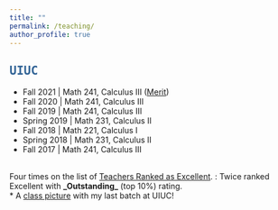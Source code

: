 ```yaml
---
title: ""
permalink: /teaching/
author_profile: true
---
```

<script type="text/javascript"
  src="https://www.maths.nottingham.ac.uk/plp/pmadw/LaTeXMathML.js">
 </script>

## <kbd id="TeachUIUC"><a href="#TeachUIUC" style="text-decoration: none; color: #326496">UIUC</a></kbd>

* Fall 2021 | Math 241, Calculus III (<a href="https://merit.illinois.edu/about-merit/" target="_blank">Merit</a>)
* Fall 2020 | Math 241, Calculus III
* Fall 2019 | Math 241, Calculus III
* Spring 2019 | Math 231, Calculus II
* Fall 2018 | Math 221, Calculus I 
* Spring 2018 | Math 231, Calculus II 
* Fall 2017 | Math 241, Calculus III 

<br>
Four times on the list of <a href="https://citl.illinois.edu/citl-101/measurement-evaluation/teaching-evaluation/teaching-evaluations-(ices)/teachers-ranked-as-excellent" target="_blank"> Teachers Ranked as Excellent</a>.
  : Twice ranked Excellent with <b>_Outstanding_</b> (top 10%) rating. 

<br>
* A <a href="http://neerbhardwaj.github.io/images/Merit.jpg" target="_blank">class picture</a> with my last batch at UIUC! 

  

  





  


  
